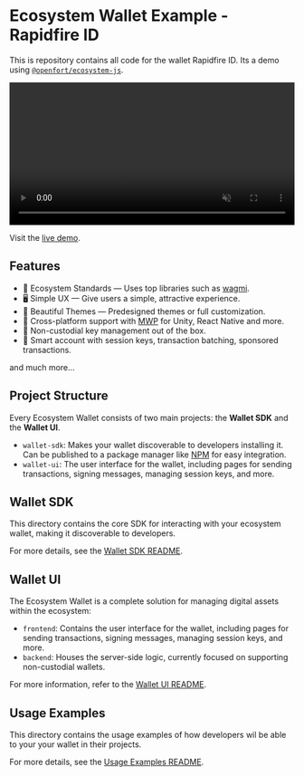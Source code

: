 # Ecosystem Wallet Example - Rapidfire ID

This is repository contains all code for the wallet Rapidfire ID. Its a demo using [`@openfort/ecosystem-js`](https://www.openfort.xyz/docs/guides/ecosystem).

<div align="center">
    <video width="100%" autoplay loop muted playsinline>
        <source src="https://blog-cms.openfort.xyz/uploads/rapidfire_demo_bae171c041.mp4" type="video/mp4">
        Your browser does not support the video tag.
    </video>
</div>

Visit the [live demo](https://rapidfire.sample.openfort.xyz/).

## Features

- 🌱 Ecosystem Standards — Uses top libraries such as [wagmi](https://github.com/wagmi-dev/wagmi).
- 🖥️ Simple UX — Give users a simple, attractive experience.
- 🎨 Beautiful Themes — Predesigned themes or full customization.
- 🤝 Cross-platform support with [MWP](https://github.com/MobileWalletProtocol) for Unity, React Native and more.
- 🔑 Non-custodial key management out of the box.
- 🧠 Smart account with session keys, transaction batching, sponsored transactions.

and much more...

## Project Structure

Every Ecosystem Wallet consists of two main projects: the **Wallet SDK** and the **Wallet UI**.

- `wallet-sdk`: Makes your wallet discoverable to developers installing it. Can be published to a package manager like [NPM](https://www.npmjs.com/) for easy integration.
- `wallet-ui`: The user interface for the wallet, including pages for sending transactions, signing messages, managing session keys, and more.


## Wallet SDK

This directory contains the core SDK for interacting with your ecosystem wallet, making it discoverable to developers.

For more details, see the [Wallet SDK README](./wallet-sdk/README.md).

## Wallet UI

The Ecosystem Wallet is a complete solution for managing digital assets within the ecosystem:

- `frontend`: Contains the user interface for the wallet, including pages for sending transactions, signing messages, managing session keys, and more.
- `backend`: Houses the server-side logic, currently focused on supporting non-custodial wallets.

For more information, refer to the [Wallet UI README](./wallet-ui/README.md).

## Usage Examples

This directory contains the usage examples of how developers wil be able to your your wallet in their projects.

For more details, see the [Usage Examples README](./usage-examples/README.md).